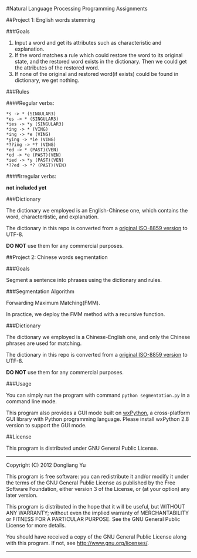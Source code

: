 #Natural Language Processing Programming Assignments

##Project 1: English words stemming

###Goals

  1. Input a word and get its attributes such as characteristic and explanation.
  2. If the word matches a rule which could restore the word to its original state, and the restored word exists in the dictionary. Then we could get the attributes of the restored word.
  3. If none of the original and restored word(if exists) could be found in dictionary, we get nothing.

###Rules

####Regular verbs:

    *s -> * (SINGULAR3)
    *es -> * (SINGULAR3)
    *ies -> *y (SINGULAR3)
    *ing -> * (VING)
    *ing -> *e (VING)
    *ying -> *ie (VING)
    *??ing -> *? (VING)
    *ed -> * (PAST)(VEN)
    *ed -> *e (PAST)(VEN)
    *ied -> *y (PAST)(VEN)
    *??ed -> *? (PAST)(VEN)

####Irregular verbs:

**not included yet**

###Dictionary

The dictionary we employed is an English-Chinese one, which contains the word, charactertistic, and explanation.

The dictionary in this repo is converted from a [original ISO-8859 version](http://nlp.nju.edu.cn/MT_Lecture/dic_ec.rar "Nanjing University  NLP resource") to UTF-8.

**DO NOT** use them for any commercial purposes.


##Project 2: Chinese words segmentation

###Goals

Segment a sentence into phrases using the dictionary and rules.

###Segmentation Algorithm

Forwarding Maximum Matching(FMM).

In practice, we deploy the FMM method with a recursive function.

###Dictionary

The dictionary we employed is a Chinese-English one, and only the Chinese phrases are used for matching.

The dictionary in this repo is converted from a [original ISO-8859 version](http://nlp.nju.edu.cn/MT_Lecture/dic_ce.rar "Nanjing University  NLP resource") to UTF-8.

**DO NOT** use them for any commercial purposes.

###Usage

You can simply run the program with command `python segmentation.py` in a command line mode.

This program also provides a GUI mode built on [wxPython](http://www.wxpython.org/), a cross-platform GUI library with Python programming language. Please install wxPython 2.8 version to support the GUI mode.

##License

This program is distributed under GNU General Public License.

***

Copyright (C) 2012 Dongliang Yu

This program is free software: you can redistribute it and/or modify it under the terms of the GNU General Public License as published by the Free Software Foundation, either version 3 of the License, or (at your option) any later version.

This program is distributed in the hope that it will be useful, but WITHOUT ANY WARRANTY; without even the implied warranty of MERCHANTABILITY or FITNESS FOR A PARTICULAR PURPOSE.  See the GNU General Public License for more details.

You should have received a copy of the GNU General Public License along with this program.  If not, see <http://www.gnu.org/licenses/>.

***
